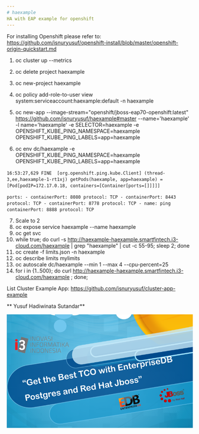 ```yaml
---
# haexample
HA with EAP example for openshift
---
```


For installing Openshift please refer to: https://github.com/isnuryusuf/openshift-install/blob/master/openshift-origin-quickstart.md
1. oc cluster up --metrics
2. oc delete project haexample
3. oc new-project haexample
4. oc policy add-role-to-user view system:serviceaccount:haexample:default -n haexample

5. oc new-app --image-stream="openshift/jboss-eap70-openshift:latest" https://github.com/isnuryusuf/haexample#master --name='haexample' -l name='haexample' -e SELECTOR=haexample -e OPENSHIFT_KUBE_PING_NAMESPACE=haexample OPENSHIFT_KUBE_PING_LABELS=app=haexample 

6. oc env dc/haexample -e OPENSHIFT_KUBE_PING_NAMESPACE=haexample OPENSHIFT_KUBE_PING_LABELS=app=haexample


`
16:53:27,629 FINE  [org.openshift.ping.kube.Client] (thread-3,ee,haexample-1-rt1xj) getPods(haexample, app=haexample) = [Pod[podIP=172.17.0.18, containers=[Container[ports=[]]]]]
`


`
          ports:
            - containerPort: 8080
              protocol: TCP
            - containerPort: 8443
              protocol: TCP
            - containerPort: 8778
              protocol: TCP
            - name: ping
              containerPort: 8888
              protocol: TCP
`

7. Scale to 2
8. oc expose service haexample --name haexample
9. oc get svc
10. while true; do curl -s  http://haexample-haexample.smartfintech.i3-cloud.com/haexample  | grep "haexample" | cut -c 55-95; sleep 2; done
11. oc create -f limits.json -n haexample
12. oc describe limits mylimits
13. oc autoscale dc/haexample --min 1 --max 4 --cpu-percent=25
14. for i in {1..500}; do curl http://haexample-haexample.smartfintech.i3-cloud.com/haexample ; done;


List Cluster Example App: https://github.com/isnuryusuf/cluster-app-example

** Yusuf Hadiwinata Sutandar**

![alt text](https://raw.githubusercontent.com/isnuryusuf/haexample/master/edb-redhat.png)
